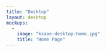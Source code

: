 ```yaml
---
title: "Desktop"
layout: desktop
mockups:
  -
    image: "ksaae-desktop-home.jpg"
    title: "Home Page"
---
```

